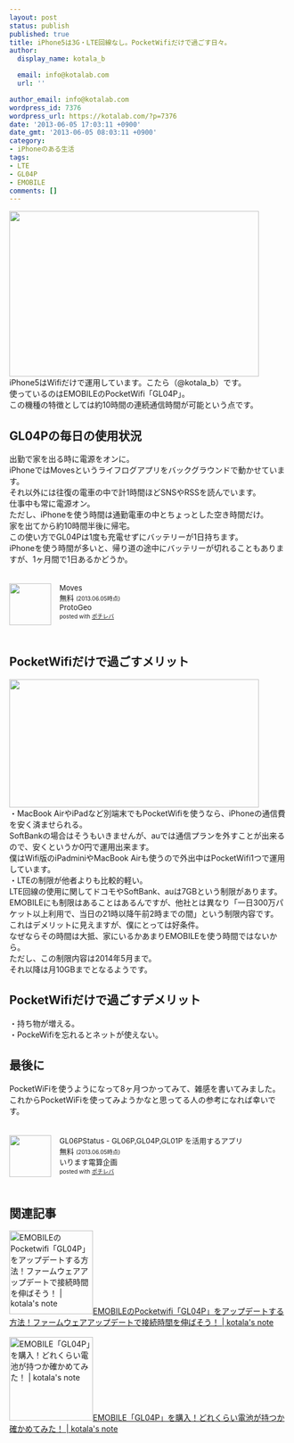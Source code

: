 ```yaml
---
layout: post
status: publish
published: true
title: iPhone5は3G・LTE回線なし。PocketWifiだけで過ごす日々。
author:
  display_name: kotala_b

  email: info@kotalab.com
  url: ''

author_email: info@kotalab.com
wordpress_id: 7376
wordpress_url: https://kotalab.com/?p=7376
date: '2013-06-05 17:03:11 +0900'
date_gmt: '2013-06-05 08:03:11 +0900'
category:
- iPhoneのある生活
tags:
- LTE
- GL04P
- EMOBILE
comments: []
---
```

<p><img alt="" src="https://kotalab.com/wp-content/uploads/slooProImg_20130605170309.jpg" width="448" height="297" /><br />
iPhone5はWifiだけで運用しています。こたら（@kotala_b）です。<br />
使っているのはEMOBILEのPocketWifi「GL04P」。<br />
この機種の特徴としては約10時間の連続通信時間が可能という点です。<br />
<!--more--></p>
<h2>GL04Pの毎日の使用状況</h2>
<p>出勤で家を出る時に電源をオンに。<br />
iPhoneではMovesというライフログアプリをバックグラウンドで動かせています。<br />
それ以外には往復の電車の中で計1時間ほどSNSやRSSを読んでいます。<br />
仕事中も常に電源オン。<br />
ただし、iPhoneを使う時間は通勤電車の中とちょっとした空き時間だけ。<br />
家を出てから約10時間半後に帰宅。<br />
この使い方でGL04Pは1度も充電せずにバッテリーが1日持ちます。<br />
iPhoneを使う時間が多いと、帰り道の途中にバッテリーが切れることもありますが、1ヶ月間で1日あるかどうか。</p>
<div class="pochireba" style="text-align:left;font-size:small;padding:20px 0;/zoom: 1;overflow: hidden;"><span class="removed_link" title="click.linksynergy.com/fs-bin/click?id=d2yYUp776R4&amp;subid=&amp;offerid=94348.1&amp;type=3&amp;tmpid=3910&amp;RD_PARM1=https%253A%252F%252Fitunes.apple.com%252Fjp%252Fapp%252Fmoves%252Fid509204969%253Fmt%253D8%2526uo%253D4"><img src="http://a336.phobos.apple.com/us/r1000/062/Purple2/v4/83/4b/52/834b5251-8336-1354-b275-bf7ffaaa9d22/mzl.hfawetew.png" width="75" height="75" style="float:left;margin:0 15px 0 0;" class="pochi_img" ></span>
<div class="pochi_info" style="text-align:left;/zoom: 1;overflow: hidden;">
<div class="pochi_name"><span class="removed_link" title="click.linksynergy.com/fs-bin/click?id=d2yYUp776R4&amp;subid=&amp;offerid=94348.1&amp;type=3&amp;tmpid=3910&amp;RD_PARM1=https%253A%252F%252Fitunes.apple.com%252Fjp%252Fapp%252Fmoves%252Fid509204969%253Fmt%253D8%2526uo%253D4">Moves</span></div>
<div class="pochi_price" style="display:inline;">無料</div>
<div class="pochi_time" style="font-size:x-small;display:inline;">(2013.06.05時点)</div>
<div class="pochi_seller"><span class="removed_link" title="click.linksynergy.com/fs-bin/click?id=d2yYUp776R4&amp;subid=&amp;offerid=94348.1&amp;type=3&amp;tmpid=3910&amp;RD_PARM1=https%253A%252F%252Fitunes.apple.com%252Fjp%252Fartist%252Fprotogeo%252Fid509204972%253Fuo%253D4">ProtoGeo</span></div>
<div class="pochi_post" style="font-size:x-small;">posted with <a href="https://pochireba.com">ポチレバ</a></div>
</div>
<div class="pochireba-footer" style="clear: left"></div>
</div>
<h2>PocketWifiだけで過ごすメリット</h2>
<p><img alt="" src="https://kotalab.com/wp-content/uploads/slooProImg_20130605170308.jpg" width="448" height="230" /><br />
・MacBook AirやiPadなど別端末でもPocketWifiを使うなら、iPhoneの通信費を安く済ませられる。<br />
SoftBankの場合はそうもいきませんが、auでは通信プランを外すことが出来るので、安くというか0円で運用出来ます。<br />
僕はWifi版のiPadminiやMacBook Airも使うので外出中はPocketWifi1つで運用しています。<br />
・LTEの制限が他者よりも比較的軽い。<br />
LTE回線の使用に関してドコモやSoftBank、auは7GBという制限があります。<br />
EMOBILEにも制限はあることはあるんですが、他社とは異なり「一日300万パケット以上利用で、当日の21時以降午前2時までの間」という制限内容です。<br />
これはデメリットに見えますが、僕にとっては好条件。<br />
なぜならその時間は大抵、家にいるかあまりEMOBILEを使う時間ではないから。<br />
ただし、この制限内容は2014年5月まで。<br />
それ以降は月10GBまでとなるようです。</p>
<h2>PocketWifiだけで過ごすデメリット</h2>
<p>・持ち物が増える。<br />
・PockeWifiを忘れるとネットが使えない。</p>
<h2>最後に</h2>
<p>PocketWiFiを使うようになって8ヶ月つかってみて、雑感を書いてみました。<br />
これからPocketWiFiを使ってみようかなと思ってる人の参考になれば幸いです。</p>
<div class="pochireba" style="text-align:left;font-size:small;padding:20px 0;/zoom: 1;overflow: hidden;"><span class="removed_link" title="click.linksynergy.com/fs-bin/click?id=d2yYUp776R4&amp;subid=&amp;offerid=94348.1&amp;type=3&amp;tmpid=3910&amp;RD_PARM1=https%253A%252F%252Fitunes.apple.com%252Fjp%252Fapp%252Fgl06pstatus-gl06p-gl04p-gl01p%252Fid518845331%253Fmt%253D8%2526uo%253D4"><img src="http://a1987.phobos.apple.com/us/r1000/099/Purple2/v4/27/e9/30/27e93096-f284-97c5-4535-62d5c056bafe/mzl.puxelvwl.png" width="75" height="75" style="float:left;margin:0 15px 0 0;" class="pochi_img" ></span>
<div class="pochi_info" style="text-align:left;/zoom: 1;overflow: hidden;">
<div class="pochi_name"><span class="removed_link" title="click.linksynergy.com/fs-bin/click?id=d2yYUp776R4&amp;subid=&amp;offerid=94348.1&amp;type=3&amp;tmpid=3910&amp;RD_PARM1=https%253A%252F%252Fitunes.apple.com%252Fjp%252Fapp%252Fgl06pstatus-gl06p-gl04p-gl01p%252Fid518845331%253Fmt%253D8%2526uo%253D4">GL06PStatus - GL06P,GL04P,GL01P を活用するアプリ</span></div>
<div class="pochi_price" style="display:inline;">無料</div>
<div class="pochi_time" style="font-size:x-small;display:inline;">(2013.06.05時点)</div>
<div class="pochi_seller"><span class="removed_link" title="click.linksynergy.com/fs-bin/click?id=d2yYUp776R4&amp;subid=&amp;offerid=94348.1&amp;type=3&amp;tmpid=3910&amp;RD_PARM1=https%253A%252F%252Fitunes.apple.com%252Fjp%252Fartist%252Firimasu-dian-suan-qi-hua%252Fid396385132%253Fuo%253D4">いります電算企画</span></div>
<div class="pochi_post" style="font-size:x-small;">posted with <a href="https://pochireba.com">ポチレバ</a></div>
</div>
<div class="pochireba-footer" style="clear: left"></div>
</div>
<h2 class="rele">関連記事</h2>
<p><a href="https://kotalab.com/gl04p-update" target="_blank"><img  class="alignleft" src="https://kotalab.com/wp-content/uploads/gl04pupdate_121205.jpg" alt="EMOBILEのPocketwifi「GL04P」をアップデートする方法！ファームウェアアップデートで接続時間を伸ばそう！ | kotala's note" width="150" /></a><a href="https://kotalab.com/gl04p-update" target="_blank">EMOBILEのPocketwifi「GL04P」をアップデートする方法！ファームウェアアップデートで接続時間を伸ばそう！ | kotala's note</a><br style="clear:both;" /><br />
<a href="https://kotalab.com/gl04p-battery" target="_blank"><img  class="alignleft" src="https://kotalab.com/wp-content/uploads/slooProImg_20120926062036.jpg" alt="EMOBILE「GL04P」を購入！どれくらい電池が持つか確かめてみた！ | kotala's note" width="150" /></a><a href="https://kotalab.com/gl04p-battery" target="_blank">EMOBILE「GL04P」を購入！どれくらい電池が持つか確かめてみた！ | kotala's note</a><br style="clear:both;" /></p>
